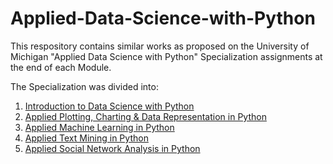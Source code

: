 # Applied-Data-Science-with-Python

This respository contains similar works as proposed on the University of Michigan "Applied Data Science with Python" Specialization assignments at the end of each Module.

The Specialization was divided into:
1. [Introduction to Data Science with Python](https://github.com/renan2scarvalho/Applied-Data-Science-with-Python/tree/master/Introduction%20to%20Data%20Science%20with%20Python)
2. [Applied Plotting, Charting & Data Representation in Python](https://github.com/renan2scarvalho/Applied-Data-Science-with-Python/tree/master/Applied%20Plotting%2C%20Charting%20%26%20Data%20Representation%20in%20Python)
3. [Applied Machine Learning in Python](https://github.com/renan2scarvalho/Applied-Data-Science-with-Python/tree/master/Applied%20Machine%20Learning%20in%20Python)
4. [Applied Text Mining in Python](https://github.com/renan2scarvalho/Applied-Data-Science-with-Python/tree/master/Applied%20Text%20Mining%20in%20Python)
5. [Applied Social Network Analysis in Python](https://github.com/renan2scarvalho/Applied-Data-Science-with-Python/tree/master/Applied%20Social%20Network%20Analysis%20in%20Python)
